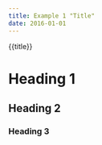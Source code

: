 ```yaml
---
title: Example 1 "Title"
date: 2016-01-01
---
```


{{title}}

# Heading 1

## Heading 2

### Heading 3
